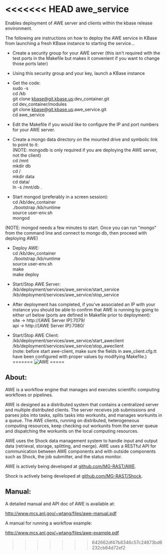 <<<<<<< HEAD
awe_service
===========
Enables deployment of AWE server and clients within the kbase release environment.

The following are instructions on how to deploy the AWE service in KBase from launching a fresh KBase instance to starting the service...

- Create a security group for your AWE server (this isn't required with the test ports in the Makefile but makes it convenient if you want to change those ports later)<br />
- Using this security group and your key, launch a KBase instance
- Get the code:<br />
sudo -s<br />
cd /kb<br />
git clone kbase@git.kbase.us:dev_container.git<br />
cd dev_container/modules<br />
git clone kbase@git.kbase.us:awe_service.git<br />
cd awe_service<br />

- Edit the Makefile if you would like to configure the IP and port numbers for your AWE server.

- Create a mongo data directory on the mounted drive and symbolic link to point to it:<br />
(NOTE: mongodb is only required if you are deploying the AWE server, not the client)<br />
cd /mnt<br />
mkdir db<br />
cd /<br />
mkdir data<br />
cd data/<br />
ln -s /mnt/db .<br />

- Start mongod (preferably in a screen session):<br />
cd /kb/dev_container<br />
./bootstrap /kb/runtime<br />
source user-env.sh<br />
mongod<br />

(NOTE: mongod needs a few minutes to start.  Once you can run "mongo" from the command line and connect to mongo db, then proceed with deploying AWE)
- Deploy AWE:<br />
cd /kb/dev_container<br />
./bootstrap /kb/runtime<br />
source user-env.sh<br />
make<br />
make deploy<br />

- Start/Stop AWE Server:<br />
/kb/deployment/services/awe_service/start_service <br />
/kb/deployment/services/awe_service/stop_service <br />

- After deployment has completed, if you've associated an IP with your instance you should be able to confirm that AWE is running by going to either url below (ports are defined in Makefile prior to deployment):<br />
site ->  http://[AWE Server IP]:7079/<br />
api  ->  http://[AWE Server IP]:7080/<br />

- Start/Stop AWE Client:<br />
/kb/deployment/services/awe_service/start_aweclient <br />
/kb/deployment/services/awe_service/stop_aweclient <br />
(note: before start awe-client, make sure the fields in awe_client.cfg.tt have been configured with proper values by modifying Makefile.)<br />
=======
![AWE](https://raw.github.com/wtangiit/AWE/master/site/images/awe-lg.png)
=====

About:
------

AWE is a workflow engine that manages and executes scientific computing workflows or pipelines. 


AWE is designed as a distributed system that contains a centralized server and multiple distributed clients. The server receives job submissions and parses jobs into tasks, splits tasks into workunits, and manages workunits in a queue. The AWE clients, running on distributed, heterogeneous computing resources, keep checking out workunits from the server queue and dispatching the workunits on the local computing resources. 


AWE uses the Shock data management system to handle input and output data (retrieval, storage, splitting, and merge). AWE uses a RESTful API for communication between AWE components and with outside components such as Shock, the job submitter, and the status monitor.


AWE is actively being developed at [github.com/MG-RAST/AWE](http://github.com/MG-RAST/AWE).


Shock is actively being developed at [github.com/MG-RAST/Shock](http://github.com/MG-RAST/Shock).



Manual:
------

A detailed manual and API doc of AWE is available at:

http://www.mcs.anl.gov/~wtang/files/awe-manual.pdf

A manual for running a workflow example:

http://www.mcs.anl.gov/~wtang/files/awe-example.pdf
>>>>>>> 642662df47b8346c57c24873bd6232cb64d72ef2

